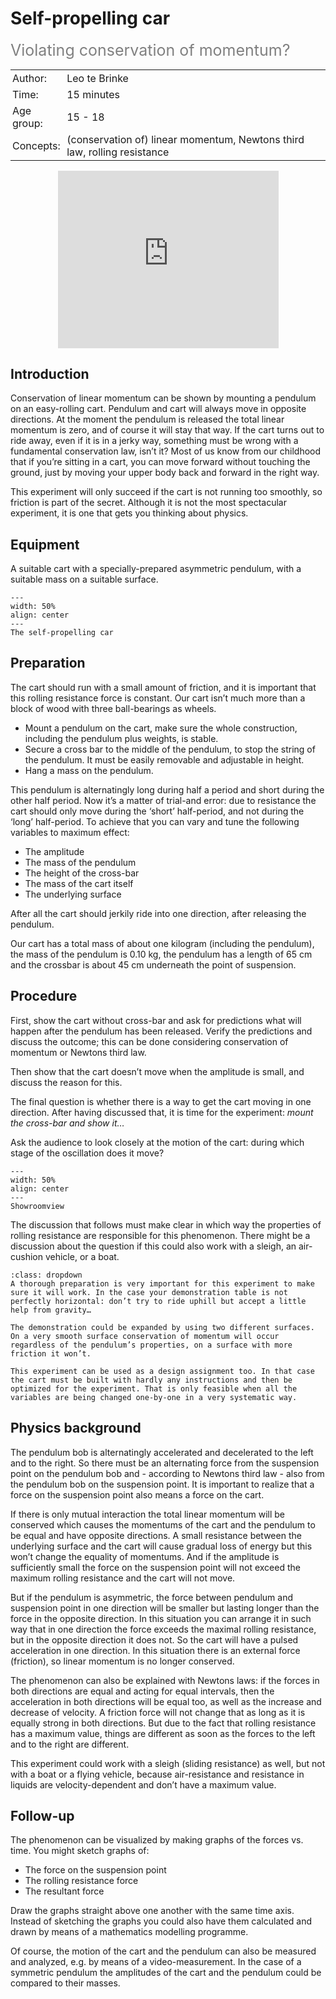 # Self-propelling car 
<span style="font-size: 25px; color: gray;">Violating conservation of momentum?</span>

<table style="width: 100%; border-collapse: collapse; border: none;">
    <tr style="background-color: var(--background-color);">  
        <td style="text-align: left; padding: 3px; border: none; color: var(--text-color)">Author:</td>
        <td style="text-align: left; padding: 3px; border: none; color: var(--text-color)">Leo te Brinke</td>
    </tr>
    <tr style="background-color: var(--background-color);"> 
        <td style="text-align: left; padding: 3px; border: none; color: var(--text-color)">Time:</td>
        <td style="text-align: left; padding: 3px; border: none; color: var(--text-color)">15 minutes</td>
    </tr>
    <tr style="background-color: var(--background-color);"> 
        <td style="text-align: left; padding: 3px; border: none; color: var(--text-color)">Age group:</td>
        <td style="text-align: left; padding: 3px; border: none; color: var(--text-color)">15 - 18</td>
    </tr>
    <tr style="background-color: var(--background-color);"> 
        <td style="text-align: left; padding: 3px; border: none; color: var(--text-color)">Concepts:</td>
        <td style="text-align: left; padding: 3px; border: none; color: var(--text-color)"> (conservation of) linear momentum, Newtons third law, rolling resistance</td>
    </tr>
</table>

<div style="display: flex; justify-content: center;">
    <div style="position: relative; width: 70%; height: 0; padding-bottom: 56.25%;">
        <iframe
            src="https://www.youtube.com/embed/AlzA5F4IBhw"
            style="position: absolute; top: 0; left: 0; width: 100%; height: 100%;"
            frameborder="0"
            allow="accelerometer; autoplay; clipboard-write; encrypted-media; gyroscope; picture-in-picture"
            allowfullscreen
        ></iframe>
    </div>
</div>


## Introduction
Conservation of linear momentum can be shown by mounting a pendulum on an easy-rolling cart. Pendulum and cart will always move in opposite directions. At the moment the pendulum is released the total linear momentum is zero, and of course it will stay that way.
If the cart turns out to ride away, even if it is in a jerky way, something must be wrong with a fundamental conservation law, isn’t it?
Most of us know from our childhood that if you’re sitting in a cart, you can move forward without touching the ground, just by moving your upper body back and forward in the right way.

This experiment will only succeed if the cart is not running too smoothly, so friction is part of the secret. Although it is not the most spectacular experiment, it is one that gets you thinking about physics.

## Equipment
A suitable cart with a specially-prepared asymmetric pendulum, with a suitable mass on a suitable surface.
```{figure} demo15_figure1.jpg
---
width: 50%
align: center
---
The self-propelling car
```

## Preparation
The cart should run with a small amount of friction, and it is important that this rolling resistance force is constant. Our cart isn’t much more than a block of wood with three ball-bearings as wheels.
* Mount a pendulum on the cart, make sure the whole construction, including the pendulum plus weights, is stable.
* Secure a cross bar to the middle of the pendulum, to stop the string of the pendulum. It must be easily removable and adjustable in height.
* Hang a mass on the pendulum.

This pendulum is alternatingly long during half a period and short during the other half period.
Now it’s a matter of trial-and error: due to resistance the cart should only move during the ‘short’ half-period, and not during the ‘long’ half-period. To achieve that you can vary and tune the following variables to maximum effect:
* The amplitude 
* The mass of the pendulum
* The height of the cross-bar
* The mass of the cart itself 
* The underlying surface

After all the cart should jerkily ride into one direction, after releasing the pendulum. 

Our cart has a total mass of about one kilogram (including the pendulum), the mass of the pendulum is 0.10 kg, the pendulum has a length of 65 cm and the crossbar is about 45 cm underneath the point of suspension.

## Procedure
First, show the cart without cross-bar and ask for predictions what will happen after the pendulum has been released. Verify the predictions and discuss the outcome; this can be done considering conservation of momentum or Newtons third law.

Then show that the cart doesn’t move when the amplitude is small, and discuss the reason for this.

The final question is whether there is a way to get the cart moving in one direction. After having discussed that, it is time for the experiment: *mount the cross-bar and show it…*

Ask the audience to look closely at the motion of the cart: during which stage of the oscillation does it move?

```{figure} demo15_figure2.jpg
---
width: 50%
align: center
---
Showroomview
```

The discussion that follows must make clear in which way the properties of rolling resistance are responsible for this phenomenon.
There might be a discussion about the question if this could also work with a sleigh, an air-cushion vehicle, or a boat.

```{tip}
:class: dropdown
A thorough preparation is very important for this experiment to make sure it will work. In the case your demonstration table is not perfectly horizontal: don’t try to ride uphill but accept a little help from gravity…

The demonstration could be expanded by using two different surfaces. On a very smooth surface conservation of momentum will occur regardless of the pendulum’s properties, on a surface with more friction it won’t. 

This experiment can be used as a design assignment too. In that case the cart must be built with hardly any instructions and then be optimized for the experiment. That is only feasible when all the variables are being changed one-by-one in a very systematic way.
```

## Physics background
The pendulum bob is alternatingly accelerated and decelerated to the left and to the right.  So there must be an alternating force from the suspension point on the pendulum bob and - according to Newtons third law - also from the pendulum bob on the suspension point. It is important to realize that a force on the suspension point also means a force on the cart. 

If there is only mutual interaction the total linear momentum will be conserved which causes the momentums of the cart and the pendulum to be equal and have opposite directions. A small resistance between the underlying surface and the cart will cause gradual loss of energy but this won’t change the equality of momentums. And if the amplitude is sufficiently small the force on the suspension point will not exceed the maximum rolling resistance and the cart will not move.

But if the pendulum is asymmetric, the force between pendulum and suspension point in one direction will be smaller but lasting longer than the force in the opposite direction. In this situation you can arrange it in such way that in one direction the force exceeds the maximal rolling resistance, but in the opposite direction it does not. So the cart will have a pulsed acceleration in one direction. In this situation there is an external force (friction), so linear momentum is no longer conserved. 

The phenomenon can also be explained with Newtons laws: if the forces in both directions are equal and acting for equal intervals, then the acceleration in both directions will be equal too, as well as the increase and decrease of velocity. A friction force will not change that as long as it is equally strong in both directions. But due to the fact that rolling resistance has a maximum value, things are different as soon as the forces to the left and to the right are different.

This experiment could work with a sleigh (sliding resistance) as well, but not with a boat or a flying vehicle, because air-resistance and resistance in liquids are velocity-dependent and don’t have a maximum value. 


## Follow-up
The phenomenon can be visualized by making graphs of the forces vs. time. You might sketch graphs of:
-	The force on the suspension point
-	The rolling resistance force
-	The resultant force

Draw the graphs straight above one another with the same time axis.<br>
Instead of sketching the graphs you could also have them calculated and drawn by means of a mathematics modelling programme.

Of course, the motion of the cart and the pendulum can also be measured and analyzed, e.g. by means of a video-measurement. In the case of a symmetric pendulum the amplitudes of the cart and the pendulum could be compared to their masses.
